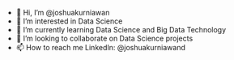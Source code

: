 - 👋 Hi, I’m @joshuakurniawan
- 👀 I’m interested in Data Science
- 🌱 I’m currently learning Data Science and Big Data Technology
- 💞️ I’m looking to collaborate on Data Science projects
- 📫 How to reach me LinkedIn: @joshuakurniawand

<!---
joshuakurniawan/joshuakurniawan is a ✨ special ✨ repository because its `README.md` (this file) appears on your GitHub profile.
You can click the Preview link to take a look at your changes.
--->
